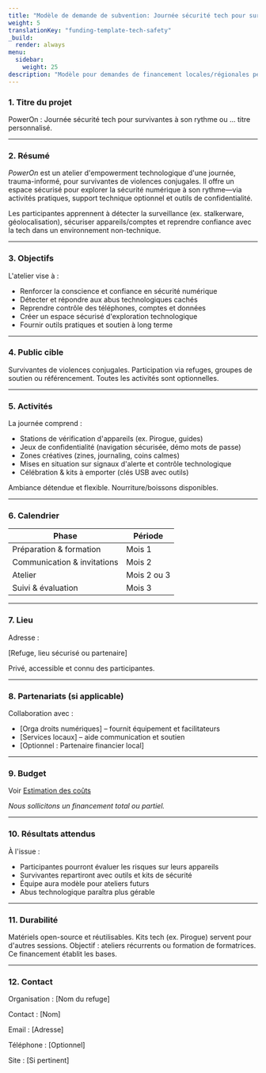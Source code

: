 ```yaml
---
title: "Modèle de demande de subvention: Journée sécurité tech pour survivantes à son rythme"
weight: 5
translationKey: "funding-template-tech-safety"
_build:
  render: always
menu:
  sidebar:
    weight: 25
description: "Modèle pour demandes de financement locales/régionales permettant aux refuges d'organiser cette journée. Adaptable à divers programmes—claire, alignée sur la mission et prête pour les portails de subventions ou formulaires Word."
---
```


### 1. Titre du projet

PowerOn : Journée sécurité tech pour survivantes à son rythme ou ... titre personnalisé.

---

### 2. Résumé

*PowerOn* est un atelier d'empowerment technologique d'une journée, trauma-informé, pour survivantes de violences conjugales. Il offre un espace sécurisé pour explorer la sécurité numérique à son rythme—via activités pratiques, support technique optionnel et outils de confidentialité.

Les participantes apprennent à détecter la surveillance (ex. stalkerware, géolocalisation), sécuriser appareils/comptes et reprendre confiance avec la tech dans un environnement non-technique.

---

### 3. Objectifs

L'atelier vise à :

* Renforcer la conscience et confiance en sécurité numérique
* Détecter et répondre aux abus technologiques cachés
* Reprendre contrôle des téléphones, comptes et données
* Créer un espace sécurisé d'exploration technologique
* Fournir outils pratiques et soutien à long terme

---

### 4. Public cible

Survivantes de violences conjugales. Participation via refuges, groupes de soutien ou référencement. Toutes les activités sont optionnelles.

---

### 5. Activités

La journée comprend :

* Stations de vérification d'appareils (ex. Pirogue, guides)
* Jeux de confidentialité (navigation sécurisée, démo mots de passe)
* Zones créatives (zines, journaling, coins calmes)
* Mises en situation sur signaux d'alerte et contrôle technologique
* Célébration & kits à emporter (clés USB avec outils)

Ambiance détendue et flexible. Nourriture/boissons disponibles.

---

### 6. Calendrier

| Phase                          | Période       |
| ------------------------------ | ------------- |
| Préparation & formation        | Mois 1        |
| Communication & invitations    | Mois 2        |
| Atelier                        | Mois 2 ou 3   |
| Suivi & évaluation             | Mois 3        |

---

### 7. Lieu

Adresse :

\[Refuge, lieu sécurisé ou partenaire]

Privé, accessible et connu des participantes.

---

### 8. Partenariats (si applicable)

Collaboration avec :

* \[Orga droits numériques] – fournit équipement et facilitateurs
* \[Services locaux] – aide communication et soutien
* \[Optionnel : Partenaire financier local]

---

### 9. Budget

Voir [Estimation des coûts](/docs/workshops/tech-safety/cost-guesstimate.md)

*Nous sollicitons un financement total ou partiel.*

---

### 10. Résultats attendus

À l'issue :

* Participantes pourront évaluer les risques sur leurs appareils
* Survivantes repartiront avec outils et kits de sécurité
* Équipe aura modèle pour ateliers futurs
* Abus technologique paraîtra plus gérable

---

### 11. Durabilité

Matériels open-source et réutilisables. Kits tech (ex. Pirogue) servent pour d'autres sessions. Objectif : ateliers récurrents ou formation de formatrices. Ce financement établit les bases.

---

### 12. Contact

Organisation : \[Nom du refuge]

Contact : \[Nom]

Email : \[Adresse]

Téléphone : \[Optionnel]

Site : \[Si pertinent]
